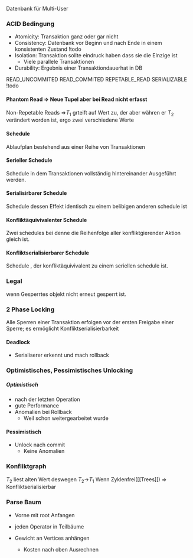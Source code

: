 
Datenbank für Multi-User
### ACID Bedingung
- Atomicity: Transaktion ganz oder gar nicht
- Consistency: Datenbank vor Beginn und nach Ende in einem konsistenten Zustand !todo
- Isolation: Transaktion sollte eindruck haben dass sie die EInzige ist
	- Viele parallele Transaktionen
- Durability: Ergebnis einer Transaktiondauerhat in DB

READ_UNCOMMITED
READ_COMMITED
REPETABLE_READ
SERIALIZABLE
!todo

#### Phantom Read => Neue Tupel aber bei Read nicht erfasst
Non-Repetable Reads =>$T_1$ grteift auf Wert zu, der aber währen er $T_2$ verändert worden ist, ergo zwei verschiedene Werte

#### Schedule
Ablaufplan bestehend aus einer Reihe von Transaktionen

#### Serieller Schedule
Schedule in dem Transaktionen vollständig hintereinander Ausgeführt werden.

#### Serialisirbarer Schedule
Schedule dessen Effekt identisch zu einem belibigen anderen schedule ist

#### Konfliktäquivivalenter Schedule
Zwei schedules bei denne die Reihenfolge aller konfliktgierender Aktion gleich ist.

#### Konfliktserialisierbarer Schedule
Schedule , der konfliktäquivivalent zu einem seriellen schedule ist. 

### Legal
wenn Gesperrtes objekt nicht erneut gesperrt ist.

### 2 Phase Locking
Alle Sperren einer Transaktion erfolgen vor der ersten Freigabe einer Sperre; es ermöglicht Konfliktserialisierbarkeit

#### Deadlock
- Serialiserer erkennt und mach rollback

### Optimistisches, Pessimistisches Unlocking
##### Optimistisch
- nach der letzten Operation
- gute Performance
- Anomalien bei Rollback
	- Weil schon weitergearbeitet wurde

#### Pessimistisch
- Unlock nach commit
	- Keine Anomalien

### Konfliktgraph
$T_2$ liest alten Wert deswegen $T_2$->$T_1$
Wenn Zyklenfrei([[Trees]]) => Konfliktserialisierbar

### Parse Baum
- Vorne mit root Anfangen
- jeden Operator in Teilbäume

- Gewicht an Vertices anhängen
	- Kosten nach oben Ausrechnen